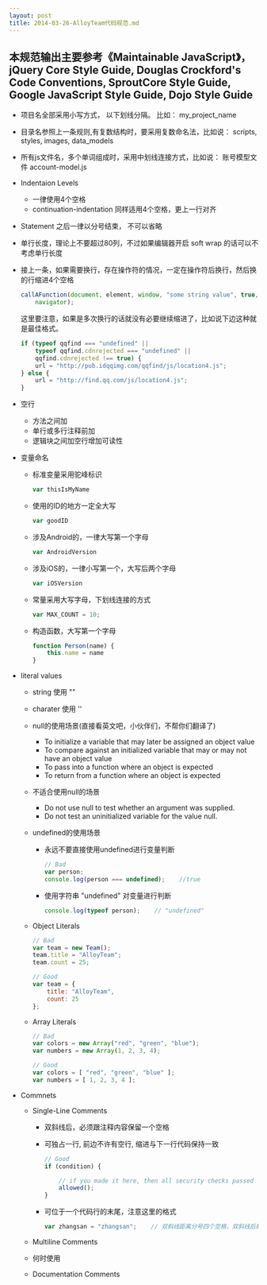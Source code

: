 ```yaml
---
layout: post
title: 2014-03-26-AlloyTeam代码规范.md
---
```


## 本规范输出主要参考《Maintainable JavaScript》，jQuery Core Style Guide, Douglas Crockford's Code Conventions, SproutCore Style Guide, Google JavaScript Style Guide, Dojo Style Guide
+ 项目名全部采用小写方式， 以下划线分隔。 比如： my_project_name
+ 目录名参照上一条规则,有复数结构时，要采用复数命名法，比如说： scripts, styles, images, data_models
+ 所有js文件名，多个单词组成时，采用中划线连接方式，比如说： 账号模型文件 account-model.js
+ Indentaion Levels
    + 一律使用4个空格
    + continuation-indentation 同样适用4个空格，更上一行对齐
+ Statement 之后一律以分号结束， 不可以省略
+ 单行长度，理论上不要超过80列，不过如果编辑器开启 soft wrap 的话可以不考虑单行长度
+ 接上一条，如果需要换行，存在操作符的情况，一定在操作符后换行，然后换的行缩进4个空格

    ```javascript
    callAFunction(document, element, window, "some string value", true, 123,
        navigator);
    ```

    这里要注意，如果是多次换行的话就没有必要继续缩进了，比如说下边这种就是最佳格式。

    ```javascript
    if (typeof qqfind === "undefined" ||
        typeof qqfind.cdnrejected === "undefined" ||
        qqfind.cdnrejected !== true) {
        url = "http://pub.idqqimg.com/qqfind/js/location4.js";
    } else {
        url = "http://find.qq.com/js/location4.js";
    }
    ```

+ 空行
    + 方法之间加
    + 单行或多行注释前加
    + 逻辑块之间加空行增加可读性
+ 变量命名
    + 标准变量采用驼峰标识

        ```javascript
        var thisIsMyName
        ```

    + 使用的ID的地方一定全大写

        ```javascript
        var goodID
        ```

    + 涉及Android的，一律大写第一个字母

        ```javascript
        var AndroidVersion
        ```

    + 涉及iOS的，一律小写第一个，大写后两个字母

        ```javascript
        var iOSVersion
        ```

    + 常量采用大写字母，下划线连接的方式

        ```javascript
        var MAX_COUNT = 10;
        ```

    + 构造函数，大写第一个字母

        ```javascript
        function Person(name) {
            this.name = name
        }
        ```

+ literal values
    + string 使用  ""
    + charater 使用 ''
    + null的使用场景(直接看英文吧，小伙伴们，不帮你们翻译了)
        + To initialize a variable that may later be assigned an object value
        + To compare against an initialized variable that may or may not have an object value
        + To pass into a function where an object is expected
        + To return from a function where an object is expected
    + 不适合使用null的场景
        + Do not use null to test whether an argument was supplied.
        + Do not test an uninitialized variable for the value null.
    + undefined的使用场景
        + 永远不要直接使用undefined进行变量判断

            ```javascript
            // Bad
            var person;
            console.log(person === undefined);    //true
            ```

        + 使用字符串 "undefined" 对变量进行判断

            ```javascript
            console.log(typeof person);    // "undefined"
            ```

    + Object Literals

        ```javascript
        // Bad
        var team = new Team();
        team.title = "AlloyTeam";
        team.count = 25;
        ```

        ```javascript
        // Good
        var team = {
            title: "AlloyTeam",
            count: 25
        };
        ```

    + Array Literals

        ```javascript
        // Bad
        var colors = new Array("red", "green", "blue");
        var numbers = new Array(1, 2, 3, 4);
        ```

        ```javascript
        // Good
        var colors = [ "red", "green", "blue" ];
        var numbers = [ 1, 2, 3, 4 ];
        ```
+ Commnets
    + Single-Line Comments
        + 双斜线后，必须跟注释内容保留一个空格
        + 可独占一行, 前边不许有空行, 缩进与下一行代码保持一致

            ```javascript
            // Good
            if (condition) {

                // if you made it here, then all security checks passed
                allowed();
            }
            ```

        + 可位于一个代码行的末尾，注意这里的格式

            ```javascript
            var zhangsan = "zhangsan";    // 双斜线距离分号四个空格，双斜线后始终保留一个空格
            ```

    + Multiline Comments
    + 何时使用
    + Documentation Comments





